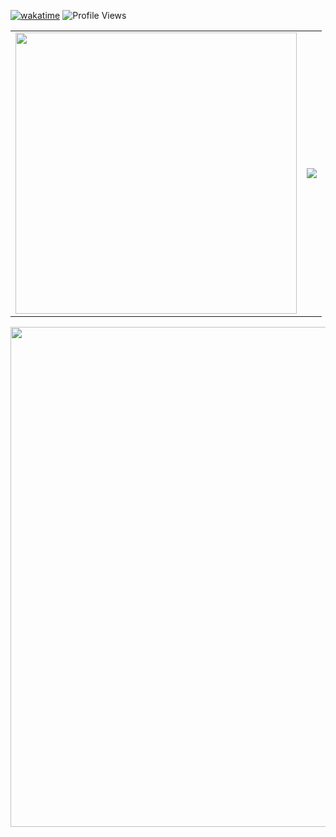 [![wakatime](https://wakatime.com/badge/user/018e666c-c584-40d2-b937-d94aa40bdf3b.svg)](https://wakatime.com/@018e666c-c584-40d2-b937-d94aa40bdf3b)
![Profile Views](https://komarev.com/ghpvc/?username=Diraw&color=blueviolet)

<table>
  <tr>
    <td><img width="450" src="https://github-readme-stats.vercel.app/api?username=Diraw&theme=transparent&include_all_commits=true&show_icons=true&hide_border=true&hide_title=true&text_size=16&text_color=333333&icon_color=333333&hide=contribs&cache_seconds=2000" /></td>
    <td><img src="https://github-readme-stats.vercel.app/api/wakatime?username=diraw&theme=transparent&hide_border=true&layout=compact&langs_count=6&hide_title=true&text_size=20&text_color=333333&icon_color=333333" /></td>
  </tr>
</table>

<div align="center">
  <img width="800" src="https://github-readme-activity-graph.vercel.app/graph?username=Diraw&theme=github-compact&hide_border=true&area=true&hide_title=true&color=333333" />
</div>
